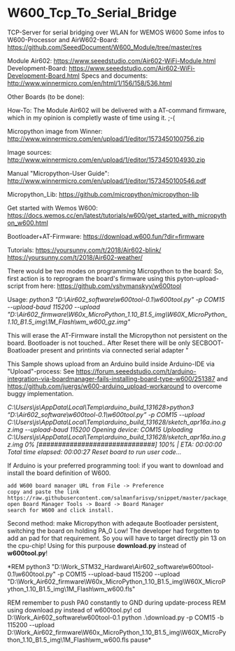 # W600_Tcp_To_Serial_Bridge
TCP-Server for serial bridging over WLAN for WEMOS W600
Some infos to W600-Processor and AirW602-Board:
https://github.com/SeeedDocument/W600_Module/tree/master/res

Module Air602: https://www.seeedstudio.com/Air602-WiFi-Module.html
Development-Board: https://www.seeedstudio.com/Air602-WiFi-Development-Board.html
Specs and documents: http://www.winnermicro.com/en/html/1/156/158/536.html

Other Boards (to be done):

How-To:
The Module Air602 will be delivered with a AT-command firmware, which in my opinion is completly waste of time using it. ;-(

Micropython image from Winner:
http://www.winnermicro.com/en/upload/1/editor/1573450100756.zip

Image sources:
http://www.winnermicro.com/en/upload/1/editor/1573450104930.zip

Manual "Micropython-User Guide":
http://www.winnermicro.com/en/upload/1/editor/1573450100546.pdf

Micropython_Lib:
https://github.com/micropython/micropython-lib

Get started with Wemos W600:
https://docs.wemos.cc/en/latest/tutorials/w600/get_started_with_micropython_w600.html

Bootloader+AT-Firmware: https://download.w600.fun/?dir=firmware

Tutorials: https://yoursunny.com/t/2018/Air602-blink/
           https://yoursunny.com/t/2018/Air602-weather/


There would be two modes on programming Micropython to the board:
So, first action is to reprogram the board's firmware using this pyton-upload-script from here:
https://github.com/vshymanskyy/w600tool

Usage: 
*python3 "D:\Air602\_software\w600tool-0.1\w600tool.py" -p COM15 --upload-baud 115200 --upload "D:\Air602\_firmware\W60x_MicroPython_1.10_B1.5_img\W60X_MicroPython_1.10_B1.5_img\1M_Flash\wm_w600_gz.img"*

This will erase the AT-Firmware install the Micropython not persistent on the board.
Bootloader is not touched.. After Reset there will be only SECBOOT-Boatloader present and printints via connected 
serial adapter "

This Sample shows upload from an Arduino build inside Arduino-IDE via "Upload"-process:
See https://forum.seeedstudio.com/t/arduino-integration-via-boardmanager-fails-installing-board-type-w600/251387
and https://github.com/juergs/w600-arduino_upload-workaround to overcome buggy implementation.

*C:\Users\js\AppData\Local\Temp\arduino_build_131628>python3 “D:\Air602_software\w600tool-0.1\w600tool.py” -p COM15 --upload C:\Users\js\AppData\Local\Temp\arduino_build_131628/sketch_apr16a.ino.gz.img --upload-baud 115200
Opening device: COM15
Uploading C:\Users\js\AppData\Local\Temp\arduino_build_131628/sketch_apr16a.ino.gz.img
0% [##############################] 100% | ETA: 00:00:00
Total time elapsed: 00:00:27
Reset board to run user code…*

If Arduino is your preferred programming tool:
if you want to download and install the board definition of W600.

    add W600 board manager URL from File -> Preference
    copy and paste the link https://raw.githubusercontent.com/salmanfarisvp/snippet/master/package_wmcom_index.json
    open Board Manager Tools -> Board -> Board Manager
    search for W600 and click install.
    
Second method: make Micropython with adeqaute Bootloader persistent, switching the board on holding PA_0 Low!
The developer had forgotten to add an pad for that requirement. So you will have to target directly pin 13 on the cpu-chip!
Using for this purpouse **download.py** instead of **w600tool.py**! 

*REM python3 "D:\Work_STM32\_Hardware\Air602\_software\w600tool-0.1\w600tool.py" -p COM15 --upload-baud 115200 --upload "D:\Work_Air602\_firmware\W60x_MicroPython_1.10_B1.5_img\W60X_MicroPython_1.10_B1.5_img\1M_Flash\wm_w600.fls"

REM remember to push PA0 constantly to GND during update-process
REM using download.py instead of w600tool.py! 
cd D:\Work_Air602_software\w600tool-0.1
python .\download.py -p COM15 -b 115200 --upload D:\Work_Air602_firmware\W60x_MicroPython_1.10_B1.5_img\W60X_MicroPython_1.10_B1.5_img\1M_Flash\wm_w600.fls
pause*


